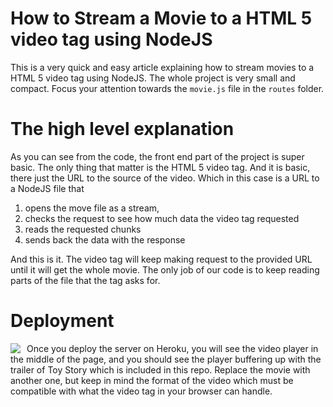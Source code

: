 # How to Stream a Movie to a HTML 5 video tag using NodeJS

This is a very quick and easy article explaining how to stream movies to a HTML 5 video tag using NodeJS. The whole project is very small and compact. Focus your attention towards the `movie.js` file in the `routes` folder.

# The high level explanation

As you can see from the code, the front end part of the project is super basic. The only thing that matter is the HTML 5 video tag. And it is basic, there just the URL to the source of the video. Which in this case is a URL to a NodeJS file that

1. opens the move file as a stream,
1. checks the request to see how much data the video tag requested
1. reads the requested chunks
1. sends back the data with the response

And this is it. The video tag will keep making request to the provided URL until it will get the whole movie. The only job of our code is to keep reading parts of the file that the tag asks for.

# Deployment

<a href="https://heroku.com/deploy?template=https://github.com/davidgatti/How-to-Stream-Movies-using-NodeJS" target="_blank">
<img align="left" style="float: left; margin: 0 10px 0 0;" src="https://www.herokucdn.com/deploy/button.svg"></a>

Once you deploy the server on Heroku, you will see the video player in the middle of the page, and you should see the player buffering up with the trailer of Toy Story which is included in this repo. Replace the movie with another one, but keep in mind the format of the video which must be compatible with what the video tag in your browser can handle.